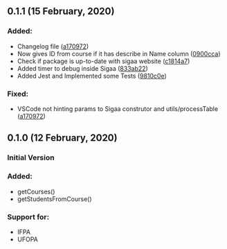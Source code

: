 ## 0.1.1 (15 February, 2020) <a id='0.1.1'/>

### Added:

- Changelog file ([a170972](https://github.com/viniciusaportela/get-sigaa/commit/a170972d0ec91d66f1eed9cf0b0aca21a0949c06))
- Now gives ID from course if it has describe in Name column ([0900cca](https://github.com/viniciusaportela/get-sigaa/commit/0900ccaac2086b3b1d2249d67b7155991f0393d4))
- Check if package is up-to-date with sigaa website ([c1814a7](https://github.com/viniciusaportela/get-sigaa/commit/c1814a7a2cd1ea99cab429eb0b337512106b5571))
- Added timer to debug inside Sigaa ([833ab22](https://github.com/viniciusaportela/get-sigaa/commit/833ab221a3bb60e95e7b296b7bb3a436f64bf63d))
- Added Jest and Implemented some Tests ([9810c0e](https://github.com/viniciusaportela/get-sigaa/commit/9810c0eda93fd15525b09e8bda8fd835ad5a201b))

### Fixed:

- VSCode not hinting params to Sigaa construtor and utils/processTable ([a170972](https://github.com/viniciusaportela/get-sigaa/commit/a170972d0ec91d66f1eed9cf0b0aca21a0949c06))

## 0.1.0 (12 February, 2020) <a id='0.1.0'/>
### Initial Version

### Added:

- getCourses()
- getStudentsFromCourse()

### Support for:

- IFPA
- UFOPA
